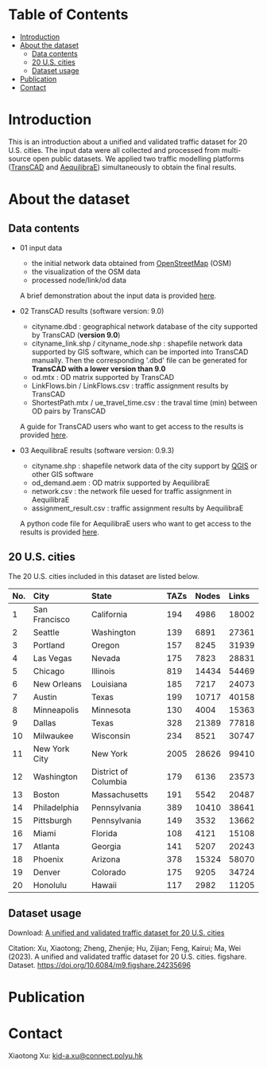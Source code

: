 # Table of Contents
- [Introduction](#introduction)
- [About the dataset](#about-the-dataset)
  - [Data contents](#data-contents)
  - [20 U.S. cities](#20-us-cities)
  - [Dataset usage](#dataset-usage)
- [Publication](#publication)
- [Contact](#contact)


# Introduction
This is an introduction about a unified and validated traffic dataset for 20 U.S. cities. The input data were all collected and processed from multi-source open public datasets. We applied two traffic modelling platforms ([TransCAD](https://www.caliper.com/tcovu.htm) and [AequilibraE](http://www.aequilibrae.com/python/latest/index.html)) simultaneously to obtain the final results.



# About the dataset

## Data contents
- 01 input data
  - the initial network data obtained from [OpenStreetMap](https://www.openstreetmap.org/) (OSM)
  - the visualization of the OSM data
  - processed node/link/od data
  
  A brief demonstration about the input data is provided [here](https://github.com/xuxiaotong/A_unified_traffic_assignment_dataset_of_20_U.S._cities/blob/main/input%20data%20introduction.ipynb).

- 02 TransCAD results (software version: 9.0)
  - cityname.dbd : geographical network database of the city supported by TransCAD (**version 9.0**)
  - cityname_link.shp / cityname_node.shp : shapefile network data supported by GIS software, which can be imported into TransCAD manually. Then the corresponding '.dbd' file can be generated for **TransCAD with a lower version than 9.0**
  - od.mtx : OD matrix supported by TransCAD
  - LinkFlows.bin / LinkFlows.csv : traffic assignment results by TransCAD
  - ShortestPath.mtx / ue_travel_time.csv : the traval time (min) between OD pairs by TransCAD

  A guide for TransCAD users who want to get access to the results is provided [here](https://github.com/xuxiaotong/A_unified_traffic_assignment_dataset_of_20_U.S._cities/blob/main/A%20Guide%20for%20TransCAD%20Users.md). 

- 03 AequilibraE results (software version: 0.9.3)
  - cityname.shp : shapefile network data of the city support by [QGIS](https://www.qgis.org/en/site/) or other GIS software
  - od_demand.aem : OD matrix supported by AequilibraE
  - network.csv : the network file uesed for traffic assignment in AequilibraE
  - assignment_result.csv : traffic assignment results by AequilibraE

  A python code file for AequilibraE users who want to get access to the results is provided [here](https://github.com/xuxiaotong/A_unified_and_validated_traffic_assignment_dataset_of_20_U.S._cities/blob/main/AequilibraE_assignment.py). 



## 20 U.S. cities
The 20 U.S. cities included in this dataset are listed below.

| No. |City           |State          |TAZs  |Nodes  |Links  |
|:----|:--------------|:--------------|:-----|:------|:------|
| 1   | San Francisco |  California   | 194  | 4986  | 18002 |
| 2   | Seattle       |  Washington   | 139  | 6891  | 27361 |
| 3   | Portland      |  Oregon       | 157  | 8245  | 31939 |
| 4   | Las Vegas     |  Nevada       | 175  | 7823  | 28831 |
| 5   | Chicago       |  Illinois     | 819  | 14434 | 54469 |
| 6   | New Orleans   |  Louisiana    | 185  | 7217  | 24073 |
| 7   | Austin        |  Texas        | 199  | 10717 | 40158 |
| 8   | Minneapolis   | Minnesota     | 130  | 4004  | 15363 |
| 9   | Dallas        | Texas         | 328  | 21389 | 77818 |
| 10  | Milwaukee         | Wisconsin | 234  | 8521  | 30747 |
| 11  | New York City     | New York  | 2005 | 28626 | 99410 |
| 12  | Washington    |  District of Columbia | 179  | 6136  | 23573 |
| 13  | Boston        |  Massachusetts        | 191  | 5542  | 20487 |
| 14  | Philadelphia  |  Pennsylvania         | 389  | 10410 | 38641 |
| 15  | Pittsburgh    |  Pennsylvania         | 149  | 3532  | 13662 |
| 16  | Miami         |  Florida              | 108  | 4121  | 15108 |
| 17  | Atlanta       | Georgia               | 141  | 5207  | 20243 |
| 18  | Phoenix       | Arizona               | 378  | 15324 | 58070 |
| 19  | Denver        |  Colorado             | 175  | 9205  | 34724 |
| 20  | Honolulu      |  Hawaii               | 117  | 2982  | 11205 |



## Dataset usage
Download: [A unified and validated traffic dataset for 20 U.S. cities](https://figshare.com/s/6987aceb18cf029edc66)

Citation: Xu, Xiaotong; Zheng, Zhenjie; Hu, Zijian; Feng, Kairui; Ma, Wei (2023). A unified and validated traffic dataset for 20 U.S. cities. figshare. Dataset. https://doi.org/10.6084/m9.figshare.24235696


# Publication

# Contact
Xiaotong Xu: kid-a.xu@connect.polyu.hk
